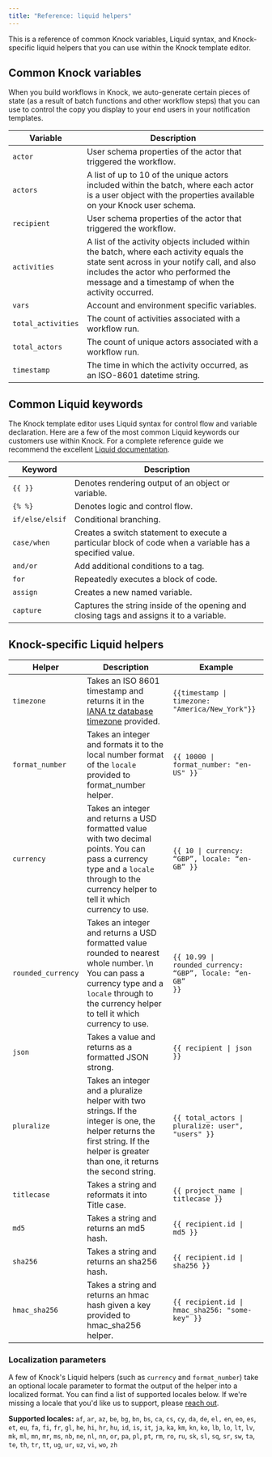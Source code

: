 ```yaml
---
title: "Reference: liquid helpers"
---
```


This is a reference of common Knock variables, Liquid syntax, and Knock-specific liquid helpers that you can use within the Knock template editor. 


## Common Knock variables
When you build workflows in Knock, we auto-generate certain pieces of state (as a result of batch functions and other workflow steps) that you can use to control the copy you display to your end users in your notification templates. 

| Variable           | Description                                                                                                                                                                                                                          |
|--------------------|--------------------------------------------------------------------------------------------------------------------------------------------------------------------------------------------------------------------------------------|
| `actor`            | User schema properties of the actor that triggered the workflow.                                                                                                                                                                     |
| `actors`           | A list of up to 10 of the unique actors included within the batch, where each actor is a user object with the properties available on your Knock user schema.                                                                        |
| `recipient`        | User schema properties of the actor that triggered the workflow.                                                                                                                                                                     |
| `activities`       | A list of the activity objects included within the batch, where each activity equals the state sent across in your notify call, and also includes the actor who performed the message and a timestamp of when the activity occurred. |
| `vars`             | Account and environment specific variables.                                                                                                                                                                                          |
| `total_activities` | The count of activities associated with a workflow run.                                                                                                                                                                              |
| `total_actors`     | The count of unique actors associated with a workflow run.                                                                                                                                                                           |
| `timestamp`        | The time in which the activity occurred, as an ISO-8601 datetime string.                                                                                                                                                             |



## Common Liquid keywords
The Knock template editor uses Liquid syntax for control flow and variable declaration. Here are a few of the most common Liquid keywords our customers use within Knock. For a complete reference guide we recommend the excellent [Liquid documentation](https://shopify.github.io/liquid/). 

| Keyword         | Description                                                                                             |
|-----------------|---------------------------------------------------------------------------------------------------------|
| `{{ }}`         | Denotes rendering output of an object or variable.                                                      |
| `{% %}`         | Denotes logic and control flow.                                                                         |
| `if/else/elsif` | Conditional branching.                                                                                  |
| `case/when`     | Creates a switch statement to execute a particular block of code when a variable has a specified value. |
| `and/or`        | Add additional conditions to a tag.                                                                     |
| `for`           | Repeatedly executes a block of code.                                                                    |
| `assign`        | Creates a new named variable.                                                                           |
| `capture`       | Captures the string inside of the opening and closing tags and assigns it to a variable.                |

## Knock-specific Liquid helpers

| Helper             | Description               | Example     |
|--------------------|---------------------------|-------------|
| `timezone`         | Takes an ISO 8601 timestamp and returns it in the [IANA tz  database timezone](https://en.wikipedia.org/wiki/List_of_tz_database_time_zones) provided. | <code>{{timestamp &#124; timezone: "America/New_York"}}</code> |
| `format_number`    | Takes an integer and formats it to the local number format of the `locale` provided to format_number helper.                                                                                       | <code>{{ 10000 &#124; format_number: "en-US" }}</code>                   |
| `currency`         | Takes an integer and returns a USD formatted value with two decimal points. You can pass a currency type and a `locale` through to the currency helper to tell it which currency to use.  | <code>{{ 10 &#124; currency: “GBP”, locale: “en-GB” }}</code>            |
| `rounded_currency` | Takes an integer and returns a USD formatted value rounded to nearest whole number. \n You can pass a currency type and a `locale` through to the currency helper to tell it which currency to use. | <code>{{ 10.99 &#124; rounded_currency: “GBP”, locale: “en-GB” }}</code> |
| `json`             | Takes a value and returns as a formatted JSON strong.                                                                                                                                                                    | <code>{{ recipient &#124; json }}</code>                                 |
| `pluralize`        | Takes an integer and a pluralize helper with two strings. If the integer is one, the helper returns the first string. If the helper is greater than one, it returns the second string.                                   | <code>{{ total_actors &#124; pluralize: user", "users" }}</code>         |
| `titlecase`        | Takes a string and reformats it into Title case.                                                                                                                                                                         | <code>{{ project_name &#124; titlecase }}</code>                         |
| `md5`              | Takes a string and returns an md5 hash.                                                                                                                                                                                  | <code>{{ recipient.id &#124; md5 }}</code>                               |
| `sha256`           | Takes a string and returns an sha256 hash.                                                                                                                                                                               | <code>{{ recipient.id &#124; sha256 }}</code>                            |
| `hmac_sha256`      | Takes a string and returns an hmac hash given a key provided to hmac_sha256 helper.                                                                                                                                      | <code>{{ recipient.id &#124; hmac_sha256: "some-key" }}</code>           |

### Localization parameters
A few of Knock's Liquid helpers (such as `currency` and `format_number`) take an optional locale parameter to format the output of the helper into a localized format. You can find a list of supported locales below. If we're missing a locale that you'd like us to support, please [reach out](mailto:support@knock.app). 

**Supported locales:** `af`, `ar`, `az`, `be`, `bg`, `bn`, `bs`, `ca`, `cs`, `cy`, `da`, `de`, `el,` `en`, `eo`, `es`, `et`, `eu`, `fa`, `fi`, `fr`, `gl`, `he`, `hi`, `hr`, `hu`, `id`, `is`, `it`, `ja`, `ka`, `km`, `kn`, `ko`, `lb`, `lo`, `lt`, `lv`, `mk`, `ml`, `mn`, `mr`, `ms`, `nb`, `ne`, `nl`, `nn`, `or`, `pa`, `pl`, `pt`, `rm`, `ro`, `ru`, `sk`, `sl`, `sq`, `sr`, `sw`, `ta`, `te`, `th`, `tr`, `tt`, `ug`, `ur`, `uz`, `vi`, `wo`, `zh`
